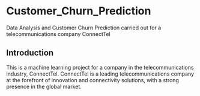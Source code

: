 # Customer_Churn_Prediction
Data Analysis and Customer Churn Prediction carried out for a telecommunications company ConnectTel

## Introduction
This is a machine learning project for a company in the telecommunications industry, ConnectTel. ConnectTel is a leading telecommunications company at the forefront of innovation and connectivity solutions, with a strong presence in the global market.
